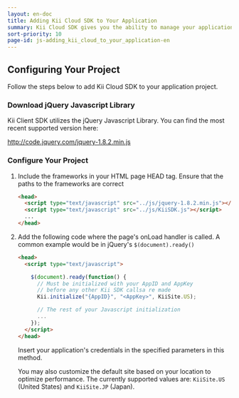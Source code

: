 ```yaml
---
layout: en-doc
title: Adding Kii Cloud SDK to Your Application
summary: Kii Cloud SDK gives you the ability to manage your application users and data with only a few lines of client code.
sort-priority: 10
page-id: js-adding_kii_cloud_to_your_application-en
---
```

## Configuring Your Project

Follow the steps below to add Kii Cloud SDK to your application project.

### Download jQuery Javascript Library

Kii Client SDK utilizes the jQuery Javascript Library.  You can find the most recent supported version here:

http://code.jquery.com/jquery-1.8.2.min.js

### Configure Your Project

1. Include the frameworks in your HTML page HEAD tag.  Ensure that the paths to the frameworks are correct

    ```html
    <head>
      <script type="text/javascript" src="../js/jquery-1.8.2.min.js"></script>
      <script type="text/javascript" src="../js/KiiSDK.js"></script>
      ...
    </head>
    ```

2. Add the following code where the page's onLoad handler is called. A common example would be in jQuery's `$(document).ready()`

    ```html
    <head>
      <script type="text/javascript">

        $(document).ready(function() {
          // Must be initialized with your AppID and AppKey
          // before any other Kii SDK callsa re made
          Kii.initialize("{AppID}", "<AppKey>", KiiSite.US);

          // The rest of your Javascript initialization
          ...
        });
      </script>
    </head>
    ```

    Insert your application's credentials in the specified parameters in this method.

    You may also customize the default site based on your location to optimize performance. The currently supported values are: `KiiSite.US` (United States) and `KiiSite.JP` (Japan).
